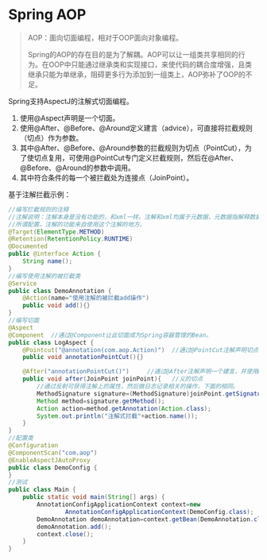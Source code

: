 # Spring AOP

> AOP：面向切面编程，相对于OOP面向对象编程。
>
> Spring的AOP的存在目的是为了解耦。AOP可以让一组类共享相同的行为。在OOP中只能通过继承类和实现接口，来使代码的耦合度增强，且类继承只能为单继承，阻碍更多行为添加到一组类上，AOP弥补了OOP的不足。

Spring支持AspectJ的注解式切面编程。

1. 使用@Aspect声明是一个切面。
2. 使用@After、@Before、@Around定义建言（advice），可直接将拦截规则（切点）作为参数。
3. 其中@After、@Before、@Around参数的拦截规则为切点（PointCut），为了使切点复用，可使用@PointCut专门定义拦截规则，然后在@After、@Before、@Around的参数中调用。
4. 其中符合条件的每一个被拦截处为连接点（JoinPoint）。

基于注解拦截示例：

```java
//编写拦截规则的注释
//注解说明：注解本身是没有功能的，和xml一样。注解和xml均属于元数据，元数据指解释数据的数据，这就
//所谓配置。注解的功能来自使用这个注解的地方。
@Target(ElementType.METHOD)
@Retention(RetentionPolicy.RUNTIME)
@Documented
public @interface Action {
    String name();
}
//编写使用注解的被拦截类
@Service
public class DemoAnnotation {
    @Action(name="使用注解的被拦截add操作")
    public void add(){}
}
//编写切面
@Aspect
@Component  //通过@Component让此切面成为Spring容器管理的Bean。
public class LogAspect {
    @Pointcut("@annotation(com.aop.Action)")  //通过@PointCut注解声明切点
    public void annotationPointCut(){}

    @After("annotationPointCut()")     //通过@After注解声明一个建言，并使用@PointCut定
    public void after(JoinPoint joinPoint){   //义的切点
        //通过反射可获得注解上的属性，然后做日志记录相关的操作，下面的相同。
        MethodSignature signature=(MethodSignature)joinPoint.getSignature();
        Method method=signature.getMethod();
        Action action=method.getAnnotation(Action.class);
        System.out.println("注解式拦截"+action.name()); 
    }
}
//配置类
@Configuration
@ComponentScan("com.aop")
@EnableAspectJAutoProxy
public class DemoConfig {
}
//测试
public class Main {
    public static void main(String[] args) {
        AnnotationConfigApplicationContext context=new
                AnnotationConfigApplicationContext(DemoConfig.class);
        DemoAnnotation demoAnnotation=context.getBean(DemoAnnotation.class);
        demoAnnotation.add();
        context.close();
    }
}


```





